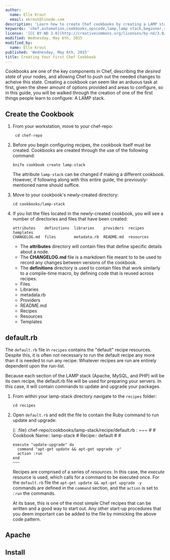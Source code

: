 ```yaml
---
author:
  name: Elle Krout
  email: ekrout@linode.com
description: 'Learn how to create Chef cookbooks by creating a LAMP stack in Chef'
keywords: 'chef,automation,cookbooks,opscode,lamp,lamp stack,beginner,server automation'
license: '[CC BY-ND 3.0](http://creativecommons.org/licenses/by-nd/3.0/us/)'
modified: Wednesday, May 6th, 2015
modified_by:
  name: Elle Krout
published: 'Wednesday, May 6th, 2015'
title: Creating Your First Chef Cookbook
---
```


Cookbooks are one of the key components in Chef, describing the *desired state* of your nodes, and allowing Chef to push out the needed changes to acheive this state. Creating a cookbook can seem like an arduous task at first, given the sheer amount of options provided and areas to configure, so in this guide, you will be walked through the creation of one of the first things people learn to configure: A LAMP stack.

## Create the Cookbook

1. From your workstation, move to your chef-repo:

		cd chef-repo

2.	Before you begin configuring recipes, the cookbook itself must be created. Cookbooks are created through the use of the following command:

		knife cookbook create lamp-stack

	The attribute `lamp-stack` can be changed if making a different cookbook. However, if following along with this entire guide, the previously-mentioned name should suffice.

3.	Move to your cookbook's newly-created directory:

		cd cookbooks/lamp-stack

4.	If you list the files located in the newly-created cookbook, you will see a number of directories and files that have been created:

		attributes    definitions  libraries    providers  recipes    templates
		CHANGELOG.md  files        metadata.rb  README.md  resources

	-	The **attributes** directory will contain files that define specific details about a node.
	-	The **CHANGELOG.md** file is a markdown file meant to to be used to record any changes between versions of the cookbook.
	-	The **definitions** directory is used to contain files that work similarly to a compile-time macro, by defining code that is reused across recipes.
	-	Files
	-	Libraries
	-	metadata.rb
	-	Providers
	-	README.md
	-	Recipes
	-	Resources
	-	Templates


## default.rb

The `default.rb` file in `recipes` contains the "default" recipe resources. Despite this, it is often not necessary to run the default recipe any more than it is needed to run any recipe: Whatever recipes are run are entirely dependent upon the run-list.

Because each section of the LAMP stack (Apache, MySQL, and PHP) will be its own recipe, the default.rb file will be used for preparing your servers. In this case, it will contain commands to update and upgrade your packages.

1.	From within your lamp-stack directory navigate to the `recipes` folder:

		cd recipes

2.	Open `default.rb` and edit the file to contain the Ruby command to run update and upgrade:

	{: .file}
	chef-repo/cookbooks/lamp-stack/recipe/default.rb
	:	~~~
		#
		# Cookbook Name:: lamp-stack
		# Recipe:: default
		#
		#

		execute "update-upgrade" do
		  command "apt-get update && apt-get upgrade -y"
		  action :run
		end
		~~~

	Recipes are comprised of a series of *resources*. In this case, the *execute* resource is used, which calls for a command to be executed once. For the `default.rb` file the `apt-get update && apt-get upgrade -y` commands are defined in the `command` section, and the `action` is set to `:run` the commands.

	At its base, this is one of the most simple Chef recipes that can be written and a good way to start out. Any other start-up procedures that you deem important can be added to the file by mimicking the above code pattern.


## Apache

## Install




